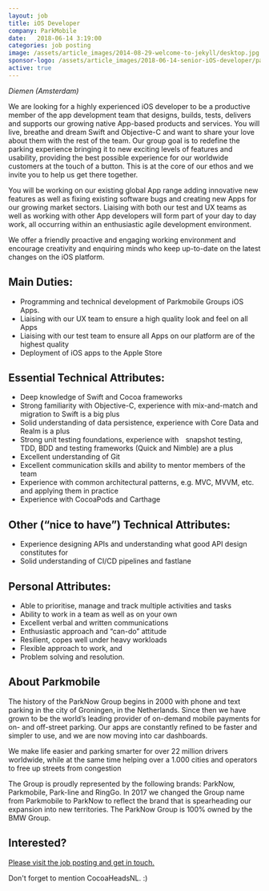 ```yaml
---
layout: job
title: iOS Developer
company: ParkMobile
date:   2018-06-14 3:19:00
categories: job posting
image: /assets/article_images/2014-08-29-welcome-to-jekyll/desktop.jpg
sponsor-logo: /assets/article_images/2018-06-14-senior-iOS-developer/parkmobile.png
active: true
---
```


*Diemen (Amsterdam)*

We are looking for a highly experienced iOS developer to be a productive member of the app development team that designs, builds, tests, delivers and supports our growing native App-based products and services. You will live, breathe and dream Swift and Objective-C and want to share your love about them with the rest of the team. Our group goal is to redefine the parking experience bringing it to new exciting levels of features and usability, providing the best possible experience for our worldwide customers at the touch of a button. This is at the core of our ethos and we invite you to help us get there together.

You will be working on our existing global App range adding innovative new features as well as fixing existing software bugs and creating new Apps for our growing market sectors. Liaising with both our test and UX teams as well as working with other App developers will form part of your day to day work, all occurring within an enthusiastic agile development environment.

We offer a friendly proactive and engaging working environment and encourage creativity and enquiring minds who keep up-to-date on the latest changes on the iOS platform.

## Main Duties:

- Programming and technical development of Parkmobile Groups iOS Apps.
- Liaising with our UX team to ensure a high quality look and feel on all Apps
- Liaising with our test team to ensure all Apps on our platform are of the highest quality
- Deployment of iOS apps to the Apple Store

## Essential Technical Attributes:

- Deep knowledge of Swift and Cocoa frameworks
- Strong familiarity with Objective-C, experience with mix-and-match and migration to Swift is a big plus
- Solid understanding of data persistence, experience with Core Data and Realm is a plus
- Strong unit testing foundations, experience with  snapshot testing, TDD, BDD and testing frameworks (Quick and Nimble) are a plus
- Excellent understanding of Git
- Excellent communication skills and ability to mentor members of the team
- Experience with common architectural patterns, e.g. MVC, MVVM, etc. and applying them in practice
- Experience with CocoaPods and Carthage 

## Other (“nice to have”) Technical Attributes:

- Experience designing APIs and understanding what good API design constitutes for
- Solid understanding of CI/CD pipelines and fastlane 

## Personal Attributes:

- Able to prioritise, manage and track multiple activities and tasks
- Ability to work in a team as well as on your own
- Excellent verbal and written communications
- Enthusiastic approach and “can-do” attitude
- Resilient, copes well under heavy workloads
- Flexible approach to work, and
- Problem solving and resolution.

## About Parkmobile

The history of the ParkNow Group begins in 2000 with phone and text parking in the city of Groningen, in the Netherlands. Since then we have grown to be the world’s leading provider of on-demand mobile payments for on- and off-street parking. Our apps are constantly refined to be faster and simpler to use, and we are now moving into car dashboards. 

We make life easier and parking smarter for over 22 million drivers worldwide, while at the same time helping over a 1.000 cities and operators to free up streets from congestion

The Group is proudly represented by the following brands: ParkNow, Parkmobile, Park-line and RingGo. In 2017 we changed the Group name from Parkmobile to ParkNow to reflect the brand that is spearheading our expansion into new territories. The ParkNow Group is 100% owned by the BMW Group.

## Interested?

[Please visit the job posting and get in touch.](https://boards.greenhouse.io/parkmobile/jobs/1183126)

Don't forget to mention CocoaHeadsNL. :)
